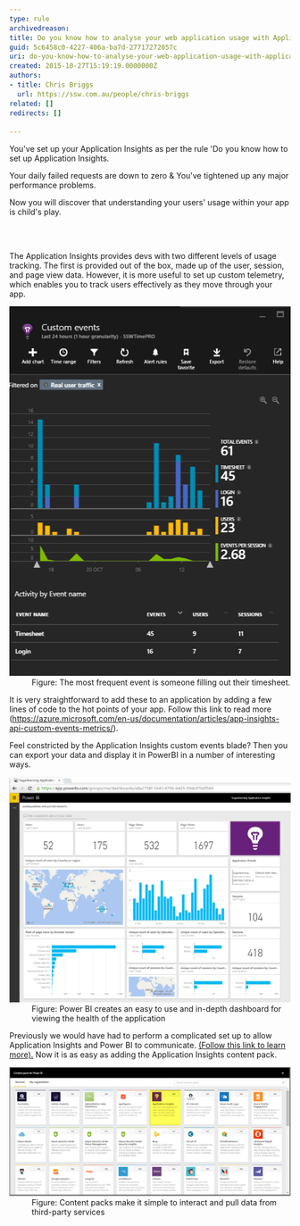 ```yaml
---
type: rule
archivedreason: 
title: Do you know how to analyse your web application usage with Application Insights?
guid: 5c6458c0-4227-406a-ba7d-27717272057c
uri: do-you-know-how-to-analyse-your-web-application-usage-with-application-insights
created: 2015-10-27T15:19:19.0000000Z
authors:
- title: Chris Briggs
  url: https://ssw.com.au/people/chris-briggs
related: []
redirects: []

---
```



<p>You've set up your Application Insights as per the rule 'Do you know how to set up Application Insights.</p><p>Your daily failed requests are down to zero & You've tightened up any major performance problems.​​<br></p><p>Now you will discover that understanding your users' usage within your app is child's play.</p>
<br><excerpt class='endintro'></excerpt><br>
<p>The Application Insights provides devs with two different levels of usage tracking. The first is provided out of the box, made up of the user, session, and page view data. However, it is more useful to set up custom telemetry, which enables you to track users effectively as they move through your app. <br></p><dl class="image"><dt> <img src="usage-1.png" alt="usage-1.png" /> </dt><dd>Figure: The most frequent event is someone filling out their timesheet.</dd></dl><p>It is very straightforward to add these to an application by adding a few lines of code to the hot points of your app. Follow this link to read more (<a href="https://azure.microsoft.com/en-us/documentation/articles/app-insights-api-custom-events-metrics/">https://azure.microsoft.com/en-us/documentation/articles/app-insights-api-custom-events-metrics/</a>).</p><p>Feel constricted by the Application Insights custom events blade? Then you can export your data and display it in PowerBI in a number of interesting ways. </p><dl class="image"><dt><img src="Sugarlearning PowerBi.png" alt="Sugarlearning PowerBi.png" style="width:800px;" /> </dt> <dd>Figure: Power BI creates an easy to use and in-depth dashboard for viewing the health of the application </dd></dl><p></p>Previously we would have had to perform a complicated set up to allow Application Insights and Power BI to communicate. <a href="http://blog.chrisbriggsy.com/Getting-Started-using-Application-Insights-PowerBI/">(Follow this link to learn more).</a> Now it is as easy as adding the Application Insights content pack.  <dl class="image"><dt> <img src="ContentPack.png" alt="ContentPack.png" style="width:800px;" /> </dt><dd>Figure: Content packs make it simple to interact and pull data from third-party services<br></dd></dl>


